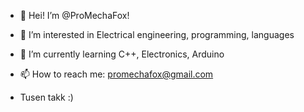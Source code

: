 - 👋 Hei! I’m @ProMechaFox!
- 👀 I’m interested in Electrical engineering, programming, languages
- 🌱 I’m currently learning C++, Electronics, Arduino
- 📫 How to reach me: promechafox@gmail.com

- Tusen takk :)

